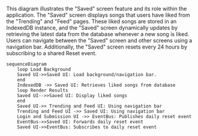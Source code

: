 This diagram illustrates the "Saved" screen feature and its role within the application. The "Saved" screen displays songs that users have liked from the "Trending" and "Feed" pages. These liked songs are stored in an IndexedDB instance, and the "Saved" screen dynamically updates by retrieving the latest data from the database whenever a new song is liked. Users can navigate between the "Saved" screen and other screens using a navigation bar. Additionally, the "Saved" screen resets every 24 hours by subscribing to a shared Reset event.

```mermaid
sequenceDiagram 
    loop Load Background
    Saved UI->>Saved UI: Load background/navigation bar.
    end
    IndexedDB ->> Saved UI: Retrieves liked songs from database
    loop Render Results
    Saved UI-->>Saved UI: Display liked songs
    end
    Saved UI->> Trending and Feed UI: Using navigation bar
    Trending and Feed UI ->> Saved UI: Using navigation bar
    Login and Submission UI ->> EventBus: Publishes daily reset event 
    EventBus->>Saved UI: Forwards daily reset event
    Saved UI->>EventBus: Subscribes to daily reset event
```
